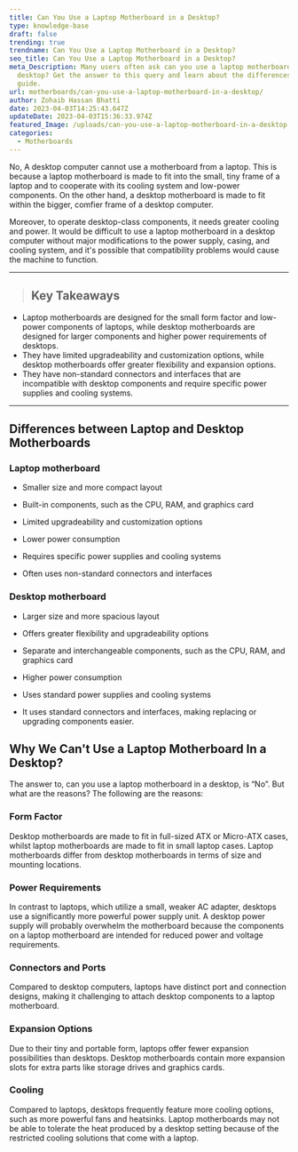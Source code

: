 ```yaml
---
title: Can You Use a Laptop Motherboard in a Desktop?
type: knowledge-base
draft: false
trending: true
trendname: Can You Use a Laptop Motherboard in a Desktop?
seo_title: Can You Use a Laptop Motherboard in a Desktop?
meta_Description: Many users often ask can you use a laptop motherboard in a
  desktop? Get the answer to this query and learn about the differences in this
  guide.
url: motherboards/can-you-use-a-laptop-motherboard-in-a-desktop/
author: Zohaib Hassan Bhatti
date: 2023-04-03T14:25:43.647Z
updateDate: 2023-04-03T15:36:33.974Z
featured_Image: /uploads/can-you-use-a-laptop-motherboard-in-a-desktop.webp
categories:
  - Motherboards
---
```

No, A desktop computer cannot use a motherboard from a laptop. This is because a laptop motherboard is made to fit into the small, tiny frame of a laptop and to cooperate with its cooling system and low-power components. On the other hand, a desktop motherboard is made to fit within the bigger, comfier frame of a desktop computer.

Moreover, to operate desktop-class components, it needs greater cooling and power. It would be difficult to use a laptop motherboard in a desktop computer without major modifications to the power supply, casing, and cooling system, and it's possible that compatibility problems would cause the machine to function.

- - -

> ## Key Takeaways

* Laptop motherboards are designed for the small form factor and low-power components of laptops, while desktop motherboards are designed for larger components and higher power requirements of desktops.
* They have limited upgradeability and customization options, while desktop motherboards offer greater flexibility and expansion options.
* They have non-standard connectors and interfaces that are incompatible with desktop components and require specific power supplies and cooling systems.

- - -

## Differences between Laptop and Desktop Motherboards

### Laptop motherboard

* Smaller size and more compact layout


* Built-in components, such as the CPU, RAM, and graphics card


* Limited upgradeability and customization options


* Lower power consumption


* Requires specific power supplies and cooling systems


* Often uses non-standard connectors and interfaces

### Desktop motherboard

* Larger size and more spacious layout


* Offers greater flexibility and upgradeability options


* Separate and interchangeable components, such as the CPU, RAM, and graphics card


* Higher power consumption


* Uses standard power supplies and cooling systems


* It uses standard connectors and interfaces, making replacing or upgrading components easier.

## Why We Can't Use a Laptop Motherboard In a Desktop?

The answer to, can you use a laptop motherboard in a desktop, is “No”. But what are the reasons? The following are the reasons: 

### Form Factor

Desktop motherboards are made to fit in full-sized ATX or Micro-ATX cases, whilst laptop motherboards are made to fit in small laptop cases. Laptop motherboards differ from desktop motherboards in terms of size and mounting locations.

### Power Requirements 

In contrast to laptops, which utilize a small, weaker AC adapter, desktops use a significantly more powerful power supply unit. A desktop power supply will probably overwhelm the motherboard because the components on a laptop motherboard are intended for reduced power and voltage requirements.

### Connectors and Ports

Compared to desktop computers, laptops have distinct port and connection designs, making it challenging to attach desktop components to a laptop motherboard.

### Expansion Options

Due to their tiny and portable form, laptops offer fewer expansion possibilities than desktops. Desktop motherboards contain more expansion slots for extra parts like storage drives and graphics cards.

### Cooling

Compared to laptops, desktops frequently feature more cooling options, such as more powerful fans and heatsinks. Laptop motherboards may not be able to tolerate the heat produced by a desktop setting because of the restricted cooling solutions that come with a laptop.